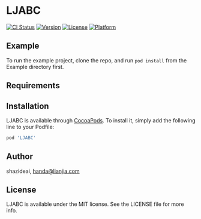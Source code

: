 # LJABC

[![CI Status](https://img.shields.io/travis/shazideai/LJABC.svg?style=flat)](https://travis-ci.org/shazideai/LJABC)
[![Version](https://img.shields.io/cocoapods/v/LJABC.svg?style=flat)](https://cocoapods.org/pods/LJABC)
[![License](https://img.shields.io/cocoapods/l/LJABC.svg?style=flat)](https://cocoapods.org/pods/LJABC)
[![Platform](https://img.shields.io/cocoapods/p/LJABC.svg?style=flat)](https://cocoapods.org/pods/LJABC)

## Example

To run the example project, clone the repo, and run `pod install` from the Example directory first.

## Requirements

## Installation

LJABC is available through [CocoaPods](https://cocoapods.org). To install
it, simply add the following line to your Podfile:

```ruby
pod 'LJABC'
```

## Author

shazideai, handa@lianjia.com

## License

LJABC is available under the MIT license. See the LICENSE file for more info.
